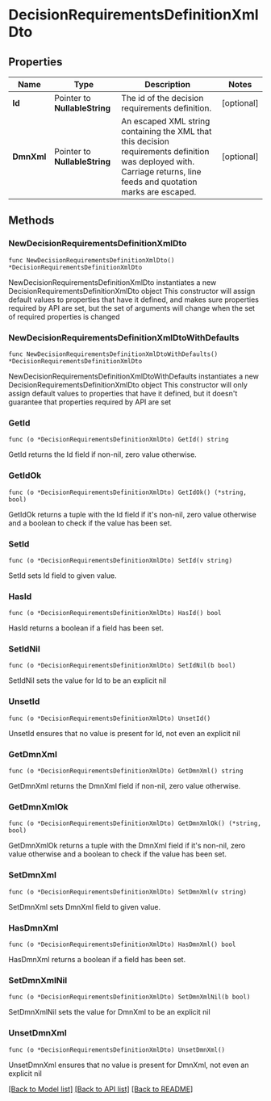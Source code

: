 # DecisionRequirementsDefinitionXmlDto

## Properties

Name | Type | Description | Notes
------------ | ------------- | ------------- | -------------
**Id** | Pointer to **NullableString** | The id of the decision requirements definition. | [optional] 
**DmnXml** | Pointer to **NullableString** | An escaped XML string containing the XML that this decision requirements definition was deployed with. Carriage returns, line feeds and quotation marks are escaped. | [optional] 

## Methods

### NewDecisionRequirementsDefinitionXmlDto

`func NewDecisionRequirementsDefinitionXmlDto() *DecisionRequirementsDefinitionXmlDto`

NewDecisionRequirementsDefinitionXmlDto instantiates a new DecisionRequirementsDefinitionXmlDto object
This constructor will assign default values to properties that have it defined,
and makes sure properties required by API are set, but the set of arguments
will change when the set of required properties is changed

### NewDecisionRequirementsDefinitionXmlDtoWithDefaults

`func NewDecisionRequirementsDefinitionXmlDtoWithDefaults() *DecisionRequirementsDefinitionXmlDto`

NewDecisionRequirementsDefinitionXmlDtoWithDefaults instantiates a new DecisionRequirementsDefinitionXmlDto object
This constructor will only assign default values to properties that have it defined,
but it doesn't guarantee that properties required by API are set

### GetId

`func (o *DecisionRequirementsDefinitionXmlDto) GetId() string`

GetId returns the Id field if non-nil, zero value otherwise.

### GetIdOk

`func (o *DecisionRequirementsDefinitionXmlDto) GetIdOk() (*string, bool)`

GetIdOk returns a tuple with the Id field if it's non-nil, zero value otherwise
and a boolean to check if the value has been set.

### SetId

`func (o *DecisionRequirementsDefinitionXmlDto) SetId(v string)`

SetId sets Id field to given value.

### HasId

`func (o *DecisionRequirementsDefinitionXmlDto) HasId() bool`

HasId returns a boolean if a field has been set.

### SetIdNil

`func (o *DecisionRequirementsDefinitionXmlDto) SetIdNil(b bool)`

 SetIdNil sets the value for Id to be an explicit nil

### UnsetId
`func (o *DecisionRequirementsDefinitionXmlDto) UnsetId()`

UnsetId ensures that no value is present for Id, not even an explicit nil
### GetDmnXml

`func (o *DecisionRequirementsDefinitionXmlDto) GetDmnXml() string`

GetDmnXml returns the DmnXml field if non-nil, zero value otherwise.

### GetDmnXmlOk

`func (o *DecisionRequirementsDefinitionXmlDto) GetDmnXmlOk() (*string, bool)`

GetDmnXmlOk returns a tuple with the DmnXml field if it's non-nil, zero value otherwise
and a boolean to check if the value has been set.

### SetDmnXml

`func (o *DecisionRequirementsDefinitionXmlDto) SetDmnXml(v string)`

SetDmnXml sets DmnXml field to given value.

### HasDmnXml

`func (o *DecisionRequirementsDefinitionXmlDto) HasDmnXml() bool`

HasDmnXml returns a boolean if a field has been set.

### SetDmnXmlNil

`func (o *DecisionRequirementsDefinitionXmlDto) SetDmnXmlNil(b bool)`

 SetDmnXmlNil sets the value for DmnXml to be an explicit nil

### UnsetDmnXml
`func (o *DecisionRequirementsDefinitionXmlDto) UnsetDmnXml()`

UnsetDmnXml ensures that no value is present for DmnXml, not even an explicit nil

[[Back to Model list]](../README.md#documentation-for-models) [[Back to API list]](../README.md#documentation-for-api-endpoints) [[Back to README]](../README.md)


